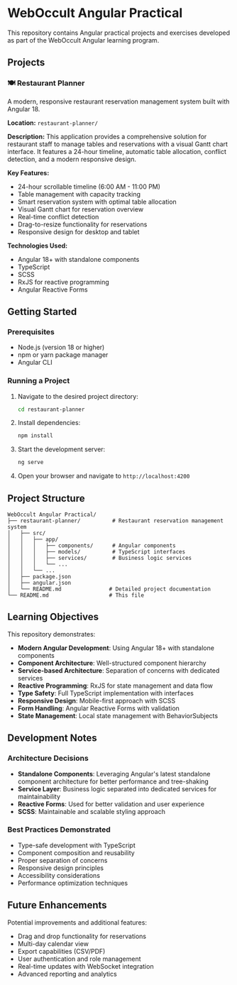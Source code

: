 # WebOccult Angular Practical

This repository contains Angular practical projects and exercises developed as part of the WebOccult Angular learning program.

## Projects

### 🍽️ Restaurant Planner
A modern, responsive restaurant reservation management system built with Angular 18.

**Location:** `restaurant-planner/`

**Description:** This application provides a comprehensive solution for restaurant staff to manage tables and reservations with a visual Gantt chart interface. It features a 24-hour timeline, automatic table allocation, conflict detection, and a modern responsive design.

**Key Features:**
- 24-hour scrollable timeline (6:00 AM - 11:00 PM)
- Table management with capacity tracking
- Smart reservation system with optimal table allocation
- Visual Gantt chart for reservation overview
- Real-time conflict detection
- Drag-to-resize functionality for reservations
- Responsive design for desktop and tablet

**Technologies Used:**
- Angular 18+ with standalone components
- TypeScript
- SCSS
- RxJS for reactive programming
- Angular Reactive Forms

## Getting Started

### Prerequisites
- Node.js (version 18 or higher)
- npm or yarn package manager
- Angular CLI

### Running a Project

1. Navigate to the desired project directory:
   ```bash
   cd restaurant-planner
   ```

2. Install dependencies:
   ```bash
   npm install
   ```

3. Start the development server:
   ```bash
   ng serve
   ```

4. Open your browser and navigate to `http://localhost:4200`

## Project Structure

```
WebOccult Angular Practical/
├── restaurant-planner/          # Restaurant reservation management system
│   ├── src/
│   │   ├── app/
│   │   │   ├── components/      # Angular components
│   │   │   ├── models/          # TypeScript interfaces
│   │   │   ├── services/        # Business logic services
│   │   │   └── ...
│   │   └── ...
│   ├── package.json
│   ├── angular.json
│   └── README.md               # Detailed project documentation
└── README.md                   # This file
```

## Learning Objectives

This repository demonstrates:

- **Modern Angular Development**: Using Angular 18+ with standalone components
- **Component Architecture**: Well-structured component hierarchy
- **Service-based Architecture**: Separation of concerns with dedicated services
- **Reactive Programming**: RxJS for state management and data flow
- **Type Safety**: Full TypeScript implementation with interfaces
- **Responsive Design**: Mobile-first approach with SCSS
- **Form Handling**: Angular Reactive Forms with validation
- **State Management**: Local state management with BehaviorSubjects

## Development Notes

### Architecture Decisions
- **Standalone Components**: Leveraging Angular's latest standalone component architecture for better performance and tree-shaking
- **Service Layer**: Business logic separated into dedicated services for maintainability
- **Reactive Forms**: Used for better validation and user experience
- **SCSS**: Maintainable and scalable styling approach

### Best Practices Demonstrated
- Type-safe development with TypeScript
- Component composition and reusability
- Proper separation of concerns
- Responsive design principles
- Accessibility considerations
- Performance optimization techniques

## Future Enhancements

Potential improvements and additional features:
- Drag and drop functionality for reservations
- Multi-day calendar view
- Export capabilities (CSV/PDF)
- User authentication and role management
- Real-time updates with WebSocket integration
- Advanced reporting and analytics
